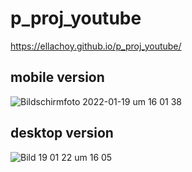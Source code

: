 # p_proj_youtube
https://ellachoy.github.io/p_proj_youtube/

## mobile version
![Bildschirmfoto 2022-01-19 um 16 01 38](https://user-images.githubusercontent.com/79414990/150157307-423d66fc-8f26-400f-8165-7a8c92f7f3ea.png)

## desktop version
![Bild 19 01 22 um 16 05](https://user-images.githubusercontent.com/79414990/150157551-83120ba5-1da4-4c84-bde9-51e0b9ccd2df.jpg)

